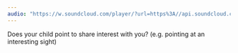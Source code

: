```yaml
---
audio: "https://w.soundcloud.com/player/?url=https%3A//api.soundcloud.com/tracks/1405592431%3Fsecret_token%3Ds-PE0HTomRa5d&color=%23ff5500&auto_play=true&hide_related=false&show_comments=true&show_user=true&show_reposts=false&show_teaser=true&visual=true"
---
```


Does your child point to share interest with you? (e.g. pointing at an interesting sight)